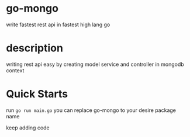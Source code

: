 # go-mongo
write fastest rest api  in fastest high  lang go

# description 
writing rest api easy by creating model service and controller in mongodb context


# Quick Starts

run `go run main.go`
you can replace go-mongo to your desire package name

keep adding code
